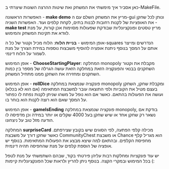 כאן אסביר איך מימשתי את המשחק ואת שיטות ההרצה השונות שיצרתי ב-MakeFile.

האפשרות הראשונה - **make demo** מריץ את המשחק השלם עם ה-gui ונותן לכל שחקן את האופציות של לקנות רחובות לבנות בתים, לקחת קלפים ועוד.
האפשרות השניה - **make test** מריץ טסטים ופונקציונליות שבודקת שפעולות מסוימות אכן קורות, על מנת לוודא את תקינות המשחק והמימוש.

אופן המימוש - **בניית הלוח**: הלוח מכיל וקטור של כל ה-squares הנדרשים ומייצר אותם על המסך בנוסף ניתנת אופציה להוסיף משבצות נוספות 
במידת הצורך על מנת לשמור על הלוח דינמי.

אופן המימוש - **ChooseStartingPlayer**: המחלקה monopoly מקבלת את וקטור השחקנים בבנאי והפונקציה הזאת במחלקה הזאת 
עושה הגרלה של מספר בין כמות השחקנים ומחזירה את השחקן ממנו מתחיל המשחק.

אופן המימוש - **rollDice** פונקציה שנמצאת במחלקה monopoly ומקבלת שחקן, השחקן בעצם מטיל את הקוביות ולפי התוצאה
עובר למשבצת המתאימה (אם הוא לא בכלא) ועושה את הפעולות בהתאם. 
כאשר אם הוא נופל על משהו שניתן לקנות נפתח לו כפתור על המסך שאם הוא רוצה לקנות הוא בוחר בו.


אופן המימוש - **gameIsEnding** פונקציה שנמצאת במחלקה monopoly, בודקת אם נשאר רק שחקן אחד או שיש שחקן בעל 4000 שקלים או יותר
במידה וכן מדפיסה לו הודעה מזל טוב על ניצחונו.

המחלקה **surpriseCard** מכילה קלפי הפתעה, לפי הסוגים שיש בקובץ שצירפתם.
כאשר שחקן דורך על משבצת CommunityChest או משבצת Chance הוא מגריל קלף מחפיסת הקלפים.
ובהתאם למה שיצא מבצע את הפעולות המתאימות.
בנוסף יש אופציה של הוספת קלפים על מנת שהחפיסה תהיה דינמית.

יש עוד פונקציות ומחלקות רבות עליהן פירטתי בקוד, שבהם השתמשתי על מנת לטפל בכל המימוש ובמקרי הקצה.
בנוסף ניתן להריץ ולראות שכל הפונקציונליות קיימות (:
